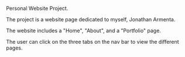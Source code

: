 Personal Website Project.

The project is a website page dedicated to myself, Jonathan Armenta.

The website includes a "Home", "About", and a "Portfolio" page.

The user can click on the three tabs on the nav bar to view the different pages.